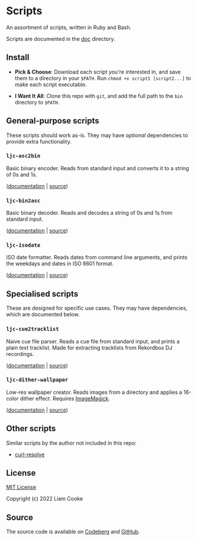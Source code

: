 # Scripts
An assortment of scripts, written in Ruby and Bash.

Scripts are documented in the [doc](doc/) directory.

## Install
- **Pick & Choose**:
  Download each script you're interested in,
  and save them to a directory in your `$PATH`.
  Run `chmod +x script1 [script2...]` to make each script executable.

- **I Want It All**:
  Clone this repo with `git`,
  and add the full path to the `bin` directory to `$PATH`.

## General-purpose scripts
These scripts should work as-is.
They may have *optional* dependencies
to provide extra functionality.

### `ljc-asc2bin`
Basic binary encoder. Reads from standard input
and converts it to a string of 0s and 1s.

([documentation](doc/ljc-asc2bin.md) |
[source](bin/ljc-asc2bin))

### `ljc-bin2asc`
Basic binary decoder. Reads and decodes
a string of 0s and 1s from standard input.

([documentation](doc/ljc-bin2asc.md) |
[source](bin/ljc-bin2asc))

### `ljc-isodate`
ISO date formatter. Reads dates from command line arguments,
and prints the weekdays and dates in ISO 8601 format.

([documentation](doc/ljc-isodate.md) |
[source](bin/ljc-isodate))

## Specialised scripts
These are designed for specific use cases.
They may have dependencies, which are documented below.

### `ljc-cue2tracklist`
Naive cue file parser. Reads a cue file from standard input,
and prints a plain text tracklist.
Made for extracting tracklists from Rekordbox DJ recordings.

([documentation](doc/ljc-cue2tracklist.md) |
[source](bin/ljc-cue2tracklist))

### `ljc-dither-wallpaper`
Low-res wallpaper creator. Reads images from a directory
and applies a 16-color dither effect.
Requires [ImageMagick](https://imagemagick.org/).

([documentation](doc/ljc-dither-wallpaper.md) |
[source](bin/ljc-dither-wallpaper))

## Other scripts
Similar scripts by the author not included in this repo:

- [curl-resolve](https://git.sr.ht/~ljc/curl-resolve)

## License
[MIT License](LICENSE)

Copyright (c) 2022 Liam Cooke

## Source
The source code is available
on [Codeberg](https://codeberg.org/ljc/scripts)
and [GitHub](https://github.com/ljcooke/scripts).
